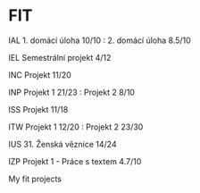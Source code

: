 # FIT

IAL   1. domácí úloha 10/10 : 2. domácí úloha 8.5/10

IEL   Semestrální projekt 4/12

INC   Projekt 11/20

INP   Projekt 1 21/23 : Projekt 2 8/10

ISS   Projekt 11/18

ITW   Projekt 1 12/20 : Projekt 2 23/30

IUS   31. Ženská věznice 14/24

IZP   Projekt 1 - Práce s textem 4.7/10

My fit projects
